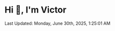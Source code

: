 <h1>Hi 👋, I'm Victor </h1>

<!--RECENT_ACTIVITY:start-->
<!--RECENT_ACTIVITY:end-->

<!--RECENT_ACTIVITY:last_update-->
Last Updated: Monday, June 30th, 2025, 1:25:01 AM
<!--RECENT_ACTIVITY:last_update_end-->
